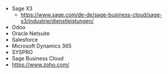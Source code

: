 - Sage X3
	- https://www.sage.com/de-de/sage-business-cloud/sage-x3/industrie/dienstleistungen/
- Odoo
- Oracle Netsuite
- Salesforce
- Microsoft Dynamics 365
- SYSPRO
- Sage Business Cloud
- https://www.zoho.com/